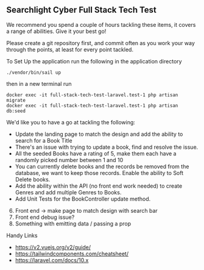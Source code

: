 ## Searchlight Cyber Full Stack Tech Test


We recommend you spend a couple of hours tackling these items, it covers a range of abilities.
Give it your best go!

Please create a git repository first, and commit often as you work your way through the points, at least for every point tackled.


To Set Up the application run the following in the application directory
```
./vendor/bin/sail up
```
then in a new terminal run
```
docker exec -it full-stack-tech-test-laravel.test-1 php artisan migrate
docker exec -it full-stack-tech-test-laravel.test-1 php artisan db:seed
```

We'd like you to have a go at tackling the following:

- Update the landing page to match the design and add the ability to search for a Book Title
- There's an issue with trying to update a book, find and resolve the issue.
- All the seeded Books have a rating of 5, make them each have a randomly picked number between 1 and 10
- You can currently delete books and the records be removed from the database, we want to keep those records. Enable the ability to Soft Delete books.
- Add the ability within the API (no front end work needed) to create Genres and add multiple Genres to Books.
- Add Unit Tests for the BookController update method.


6. Front end -> make page to match design with search bar
7. Front end debug issue?
8. Something with emitting data / passing a prop


Handy Links
- https://v2.vuejs.org/v2/guide/
- https://tailwindcomponents.com/cheatsheet/
- https://laravel.com/docs/10.x
